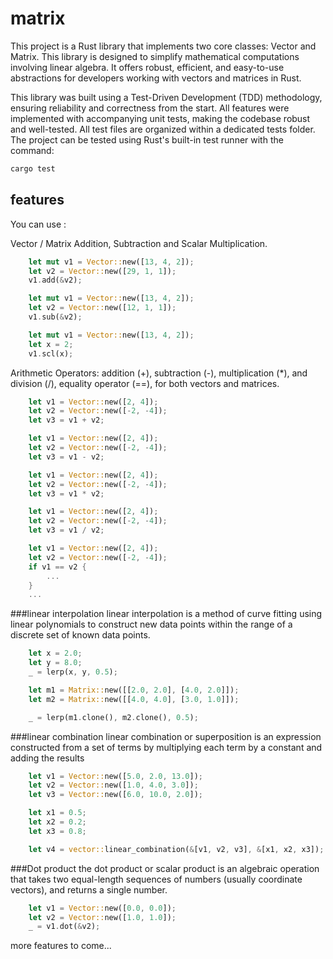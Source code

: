 # matrix

This project is a Rust library that implements two core classes: Vector and Matrix. This library is designed to simplify mathematical computations involving linear algebra. It offers robust, efficient, and easy-to-use abstractions for developers working with vectors and matrices in Rust.

This library was built using a Test-Driven Development (TDD) methodology, ensuring reliability and correctness from the start. All features were implemented with accompanying unit tests, making the codebase robust and well-tested.
All test files are organized within a dedicated tests folder. The project can be tested using Rust's built-in test runner with the command:

```bash
cargo test
```

## features

<!-- add sub scale -->

You can use :

Vector / Matrix Addition, Subtraction and Scalar Multiplication.

```rust
    let mut v1 = Vector::new([13, 4, 2]);
    let v2 = Vector::new([29, 1, 1]);
    v1.add(&v2);
```
```rust
    let mut v1 = Vector::new([13, 4, 2]);
    let v2 = Vector::new([12, 1, 1]);
    v1.sub(&v2);
```
```rust
    let mut v1 = Vector::new([13, 4, 2]);
    let x = 2;
    v1.scl(x);
```

<!--  surchare d'orateurs -->

Arithmetic Operators: addition (+), subtraction (-), multiplication (*), and division (/), equality operator (==), for both vectors and matrices.

```rust
    let v1 = Vector::new([2, 4]);
    let v2 = Vector::new([-2, -4]);
    let v3 = v1 + v2;
```
```rust
    let v1 = Vector::new([2, 4]);
    let v2 = Vector::new([-2, -4]);
    let v3 = v1 - v2;
```
```rust
    let v1 = Vector::new([2, 4]);
    let v2 = Vector::new([-2, -4]);
    let v3 = v1 * v2;
```
```rust
    let v1 = Vector::new([2, 4]);
    let v2 = Vector::new([-2, -4]);
    let v3 = v1 / v2;
```
```rust
    let v1 = Vector::new([2, 4]);
    let v2 = Vector::new([-2, -4]);
    if v1 == v2 {
		...
	}
	...
```

###linear interpolation
linear interpolation is a method of curve fitting using linear polynomials to construct new data points within the range of a discrete set of known data points.

```rust
    let x = 2.0;
    let y = 8.0;
    _ = lerp(x, y, 0.5);
```


```rust
    let m1 = Matrix::new([[2.0, 2.0], [4.0, 2.0]]);
    let m2 = Matrix::new([[4.0, 4.0], [3.0, 1.0]]);

    _ = lerp(m1.clone(), m2.clone(), 0.5);
```

###linear combination
linear combination or superposition is an expression constructed from a set of terms by multiplying each term by a constant and adding the results

```rust
    let v1 = Vector::new([5.0, 2.0, 13.0]);
    let v2 = Vector::new([1.0, 4.0, 3.0]);
    let v3 = Vector::new([6.0, 10.0, 2.0]);

    let x1 = 0.5;
    let x2 = 0.2;
    let x3 = 0.8;

    let v4 = vector::linear_combination(&[v1, v2, v3], &[x1, x2, x3]);
```

###Dot product
the dot product or scalar product is an algebraic operation that takes two equal-length sequences of numbers (usually coordinate vectors), and returns a single number.

```rust
    let v1 = Vector::new([0.0, 0.0]);
    let v2 = Vector::new([1.0, 1.0]);
    _ = v1.dot(&v2);
```

more features to come...
